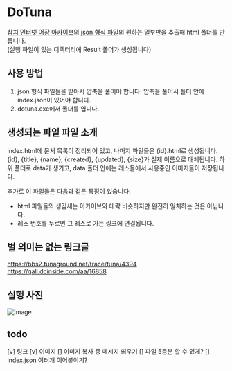 # DoTuna
[참치 인터넷 어장 아카이브](https://archive.tunaground.net/)의 [json 형식 파일](https://mega.nz/folder/COpUVSxY#AEbhRcjb2lzLQ0K9t0n9ng/folder/Pb43BLDK)의 원하는 일부만을 추출해 html 폴더를 만듭니다.  
(실행 파일이 있는 디렉터리에 Result 폴더가 생성됩니다)

## 사용 방법
1. json 형식 파일들을 받아서 압축을 풀어야 합니다. 압축을 풀어서 폴더 안에 index.json이 있어야 합니다.
2. dotuna.exe에서 폴더를 엽니다.

## 생성되는 파일 파일 소개
index.html에 문서 목록이 정리되어 있고, 나머지 파일들은 {id}.html로 생성됩니다.  
{id}, {title}, {name}, {created}, {updated}, {size}가 실제 이름으로 대체됩니다.
하위 폴더로 data가 생기고, data 폴더 안에는 레스들에서 사용중인 이미지들이 저장됩니다.

추가로 이 파일들은 다음과 같은 특징이 있습니다:
 - html 파일들의 생김새는 아카이브와 대략 비슷하지만 완전히 일치하는 것은 아닙니다.
 - 레스 번호를 누르면 그 레스로 가는 링크에 연결됩니다.

## 별 의미는 없는 링크글
https://bbs2.tunaground.net/trace/tuna/4394  
https://gall.dcinside.com/aa/16858

## 실행 사진
![image](https://github.com/user-attachments/assets/b3d17cdd-bea4-4723-ac11-eefd7493194d)

## todo
[v] 링크
[v] 이미지
[] 이미지 복사 중 메시지 띄우기
[] 파일 5등분 할 수 있게?
[] index.json 여러개 이어붙이기?

